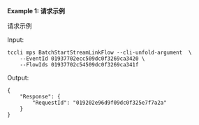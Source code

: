 **Example 1: 请求示例**

请求示例

Input: 

```
tccli mps BatchStartStreamLinkFlow --cli-unfold-argument  \
    --EventId 01937702ecc509dc0f3269ca3420 \
    --FlowIds 01937702c54509dc0f3269ca341f
```

Output: 
```
{
    "Response": {
        "RequestId": "019202e96d9f09dc0f325e7f7a2a"
    }
}
```

